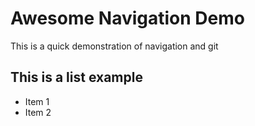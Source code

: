 # Awesome Navigation Demo
This is a quick demonstration of navigation and git

## This is a list example
- Item 1
- Item 2
